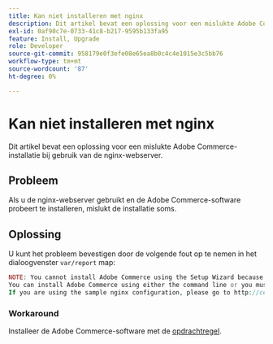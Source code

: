 ```yaml
---
title: Kan niet installeren met nginx
description: Dit artikel bevat een oplossing voor een mislukte Adobe Commerce-installatie bij gebruik van de nginx-webserver.
exl-id: 0af90c7e-0733-41c8-b217-9595b133fa95
feature: Install, Upgrade
role: Developer
source-git-commit: 958179e0f3efe08e65ea8b0c4c4e1015e3c5bb76
workflow-type: tm+mt
source-wordcount: '87'
ht-degree: 0%

---
```


# Kan niet installeren met nginx

Dit artikel bevat een oplossing voor een mislukte Adobe Commerce-installatie bij gebruik van de nginx-webserver.

## Probleem

Als u de nginx-webserver gebruikt en de Adobe Commerce-software probeert te installeren, mislukt de installatie soms.

## Oplossing

U kunt het probleem bevestigen door de volgende fout op te nemen in het dialoogvenster `var/report` map:

```php
NOTE: You cannot install Adobe Commerce using the Setup Wizard because the Adobe Commerce setup directory cannot be accessed.
You can install Adobe Commerce using either the command line or you must restore access to the following directory: /var/www/html/setup
If you are using the sample nginx configuration, please go to http://ce.mtf03.bcn.magento.com/setup/";i:1;s:641:"#0 /var/www/html/lib/internal/Magento/Framework/App/Http.php(213): Magento\Framework\App\Http->redirectToSetup(Object(Magento\Framework\App\Bootstrap), Object(Exception))
```

### Workaround

Installeer de Adobe Commerce-software met de [opdrachtregel](https://devdocs.magento.com/guides/v2.3/install-gde/install/cli/install-cli.html).
